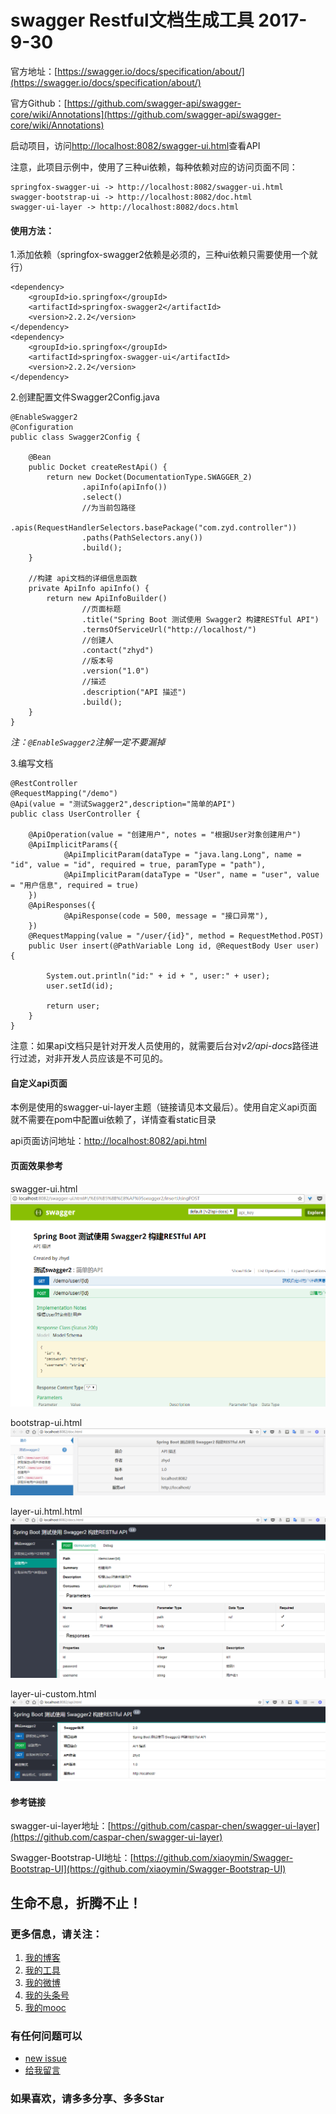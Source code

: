 # swagger Restful文档生成工具 2017-9-30

官方地址：[https://swagger.io/docs/specification/about/](https://swagger.io/docs/specification/about/)    

官方Github：[https://github.com/swagger-api/swagger-core/wiki/Annotations](https://github.com/swagger-api/swagger-core/wiki/Annotations)

启动项目，访问[http://localhost:8082/swagger-ui.html](http://localhost:8082/swagger-ui.html)查看API

注意，此项目示例中，使用了三种ui依赖，每种依赖对应的访问页面不同：
```
springfox-swagger-ui -> http://localhost:8082/swagger-ui.html    
swagger-bootstrap-ui -> http://localhost:8082/doc.html    
swagger-ui-layer -> http://localhost:8082/docs.html
```


#### 使用方法：
1.添加依赖（springfox-swagger2依赖是必须的，三种ui依赖只需要使用一个就行）

```
<dependency>
    <groupId>io.springfox</groupId>
    <artifactId>springfox-swagger2</artifactId>
    <version>2.2.2</version>
</dependency>
<dependency>
    <groupId>io.springfox</groupId>
    <artifactId>springfox-swagger-ui</artifactId>
    <version>2.2.2</version>
</dependency>
```
2.创建配置文件Swagger2Config.java
```
@EnableSwagger2
@Configuration
public class Swagger2Config {

    @Bean
    public Docket createRestApi() {
        return new Docket(DocumentationType.SWAGGER_2)
                .apiInfo(apiInfo())
                .select()
                //为当前包路径
                .apis(RequestHandlerSelectors.basePackage("com.zyd.controller"))
                .paths(PathSelectors.any())
                .build();
    }

    //构建 api文档的详细信息函数
    private ApiInfo apiInfo() {
        return new ApiInfoBuilder()
                //页面标题
                .title("Spring Boot 测试使用 Swagger2 构建RESTful API")
                .termsOfServiceUrl("http://localhost/")
                //创建人
                .contact("zhyd")
                //版本号
                .version("1.0")
                //描述
                .description("API 描述")
                .build();
    }
}
```
*注：``@EnableSwagger2``注解一定不要漏掉*

3.编写文档
```
@RestController
@RequestMapping("/demo")
@Api(value = "测试Swagger2",description="简单的API")
public class UserController {

    @ApiOperation(value = "创建用户", notes = "根据User对象创建用户")
    @ApiImplicitParams({
            @ApiImplicitParam(dataType = "java.lang.Long", name = "id", value = "id", required = true, paramType = "path"),
            @ApiImplicitParam(dataType = "User", name = "user", value = "用户信息", required = true)
    })
    @ApiResponses({
            @ApiResponse(code = 500, message = "接口异常"),
    })
    @RequestMapping(value = "/user/{id}", method = RequestMethod.POST)
    public User insert(@PathVariable Long id, @RequestBody User user) {

        System.out.println("id:" + id + ", user:" + user);
        user.setId(id);

        return user;
    }
}
```


注意：如果api文档只是针对开发人员使用的，就需要后台对*v2/api-docs*路径进行过滤，对非开发人员应该是不可见的。

#### 自定义api页面

本例是使用的swagger-ui-layer主题（链接请见本文最后）。使用自定义api页面就不需要在pom中配置ui依赖了，详情查看static目录    

api页面访问地址：[http://localhost:8082/api.html](http://localhost:8082/api.html)

#### 页面效果参考

swagger-ui.html    
![swagger-ui.html](docs/images/swagger-ui.html.png)

bootstrap-ui.html    
![bootstrap-ui.html](docs/images/bootstrap-ui.html.png)

layer-ui.html.html    
![layer-ui.html.html](docs/images/layer-ui.html.png)

layer-ui-custom.html   
![layer-ui-custom.html](docs/images/layer-ui-custom.html.png)

#### 参考链接

swagger-ui-layer地址：[https://github.com/caspar-chen/swagger-ui-layer](https://github.com/caspar-chen/swagger-ui-layer)   

Swagger-Bootstrap-UI地址：[https://github.com/xiaoymin/Swagger-Bootstrap-UI](https://github.com/xiaoymin/Swagger-Bootstrap-UI)   


## 生命不息，折腾不止！
### 更多信息，请关注：
1. [我的博客](http://www.flyat.cc)
2. [我的工具](http://www.ztool.cc)
3. [我的微博](http://weibo.com/211230415)
4. [我的头条号](http://www.toutiao.com/c/user/3286958681/)
5. [我的mooc](http://www.imooc.com/u/1175248/articles)

### 有任何问题可以
- [new issue](https://github.com/zhangyd-c/springboot/issues)
- [给我留言](http://www.flyat.cc/guestbook)

### 如果喜欢，请多多分享、多多Star